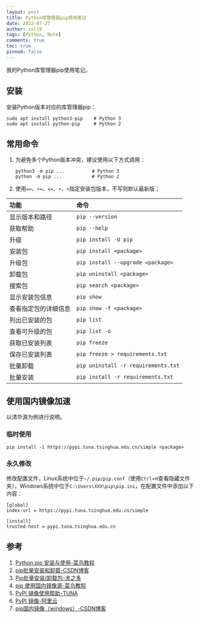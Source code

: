 ```yaml
---
layout: post
title: Python库管理器pip使用笔记
date: 2022-07-27
author: zxl19
tags: [Python, Note]
comments: true
toc: true
pinned: false
---
```


我的Python库管理器pip使用笔记。

<!-- more -->

## 安装

安装Python版本对应的库管理器pip：

```shell
sudo apt install python3-pip    # Python 3
sudo apt install python-pip     # Python 2
```

## 常用命令

1. 为避免多个Python版本冲突，建议使用以下方式调用：

    ```shell
    python3 -m pip ...          # Python 3
    python -m pip ...           # Python 2
    ```

2. 使用`==`、`>=`、`<=`、`>`、`<`指定安装包版本，不写则默认最新版；

| 功能 | 命令 |
| :---- | :---- |
| 显示版本和路径 | `pip --version` |
| 获取帮助 | `pip --help` |
| 升级 | `pip install -U pip` |
| 安装包 | `pip install <package>` |
| 升级包 | `pip install --upgrade <package>` |
| 卸载包 | `pip uninstall <package>` |
| 搜索包 | `pip search <package>` |
| 显示安装包信息 | `pip show` |
| 查看指定包的详细信息 | `pip show -f <package>` |
| 列出已安装的包 | `pip list` |
| 查看可升级的包 | `pip list -o` |
| 获取已安装列表 | `pip freeze` |
| 保存已安装列表 | `pip freeze > requirements.txt` |
| 批量卸载 | `pip uninstall -r requirements.txt` |
| 批量安装 | `pip install -r requirements.txt` |

## 使用国内镜像加速

以清华源为例进行说明。

### 临时使用

```shell
pip install -i https://pypi.tuna.tsinghua.edu.cn/simple <package>
```

### 永久修改

修改配置文件，Linux系统中位于`~/.pip/pip.conf`（使用`Ctrl`+`H`查看隐藏文件夹），Windows系统中位于`C:\Users\XXX\pip\pip.ini`，在配置文件中添加以下内容：

```text
[global]
index-url = https://pypi.tuna.tsinghua.edu.cn/simple

[install]
trusted-host = pypi.tuna.tsinghua.edu.cn
```

## 参考

1. [Python pip 安装与使用-菜鸟教程](https://www.runoob.com/w3cnote/python-pip-install-usage.html)
2. [pip批量安装和卸载-CSDN博客](https://blog.csdn.net/weixin_43169720/article/details/85718645)
3. [Pip批量安装/卸载包-术之多](https://www.shuzhiduo.com/A/kvJ3yqLQdg/)
4. [pip 使用国内镜像源-菜鸟教程](https://www.runoob.com/w3cnote/pip-cn-mirror.html)
5. [PyPI 镜像使用帮助-TUNA](https://mirrors.tuna.tsinghua.edu.cn/help/pypi/)
6. [PyPI 镜像-阿里云](https://developer.aliyun.com/mirror/pypi?spm=a2c6h.13651102.0.0.3e221b11fayCV5)
7. [pip国内镜像（windows）-CSDN博客](https://blog.csdn.net/pz520zw/article/details/122641355)
